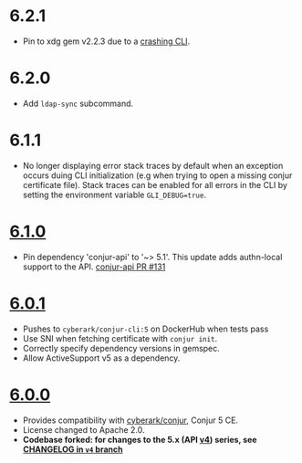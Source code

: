 # 6.2.1

* Pin to xdg gem v2.2.3 due to a [crashing CLI](https://github.com/cyberark/conjur-cli/issues/243).

# 6.2.0

* Add `ldap-sync` subcommand.

# 6.1.1

* No longer displaying error stack traces by default when an exception occurs duing CLI
  initialization (e.g when trying to open a missing conjur certificate file). Stack traces
  can be enabled for all errors in the CLI by setting the environment variable `GLI_DEBUG=true`.

# [6.1.0](https://github.com/cyberark/conjur-cli/releases/tag/v6.1.0)

* Pin dependency 'conjur-api' to '~> 5.1'. This update adds authn-local support to the API. [conjur-api PR #131](https://github.com/cyberark/conjur-api-ruby/pull/131)

# [6.0.1](https://github.com/cyberark/conjur-cli/releases/tag/v6.0.1)

* Pushes to `cyberark/conjur-cli:5` on DockerHub when tests pass
* Use SNI when fetching certificate with `conjur init`.
* Correctly specify dependency versions in gemspec.
* Allow ActiveSupport v5 as a dependency.

# [6.0.0](https://github.com/cyberark/conjur-cli/releases/tag/v6.0.0)

* Provides compatibility with [cyberark/conjur](https://github.com/cyberark/conjur), Conjur 5 CE.
* License changed to Apache 2.0.
* **Codebase forked: for changes to the 5.x (API [v4][v4-branch]) series, see
  [CHANGELOG in `v4` branch][v4-changelog]**

[v4-branch]: https://github.com/cyberark/conjur-cli/tree/v4
[v4-changelog]: https://github.com/cyberark/conjur-cli/blob/v4/CHANGELOG.md
